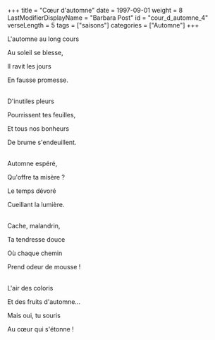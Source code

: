 +++
title = "Cœur d'automne"
date = 1997-09-01
weight = 8
LastModifierDisplayName = "Barbara Post"
id = "cour_d_automne_4"
verseLength = 5
tags = ["saisons"]
categories = ["Automne"]
+++

L'automne au long cours

Au soleil se blesse,

Il ravit les jours

En fausse promesse.

 \
D'inutiles pleurs

Pourrissent tes feuilles,

Et tous nos bonheurs

De brume s'endeuillent.

 \
Automne espéré,

Qu'offre ta misère ?

Le temps dévoré

Cueillant la lumière.

 \
Cache, malandrin,

Ta tendresse douce

Où chaque chemin

Prend odeur de mousse !

 \
L'air des coloris

Et des fruits d'automne...

Mais oui, tu souris

Au cœur qui s'étonne !
